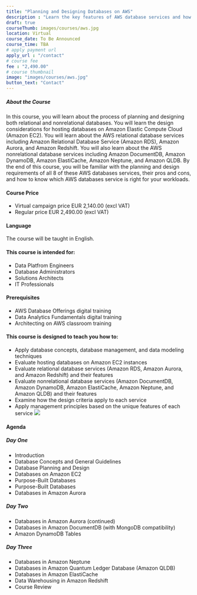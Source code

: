 ```yaml
---
title: "Planning and Designing Databases on AWS"
description : "Learn the key features of AWS database services and how to choose the appropriate service to meet your application’s needs and requirements. Test your new skills and knowledge through a variety of practical exercises. This course will be delivered through a mix of instructor-led training (ILT) and hands-on labs."
draft: true
courseThumb: images/courses/aws.jpg
location: Virtual
course_date: To Be Announced
course_time: TBA
# apply payment url
apply_url : "/contact"
# course fee
fee : "2,490.00"
# course thumbnail
image: "images/courses/aws.jpg"
button_text: "Contact"
---
```


##### About the Course

In this course, you will learn about the process of planning and designing both relational and nonrelational databases. You will learn the design considerations for hosting databases on Amazon Elastic Compute Cloud (Amazon EC2). You will learn about the AWS relational database services including Amazon Relational Database Service (Amazon RDS), Amazon Aurora, and Amazon Redshift. You will also learn about the AWS nonrelational database services including Amazon DocumentDB, Amazon DynamoDB, Amazon ElastiCache, Amazon Neptune, and Amazon QLDB. By the end of this course, you will be familiar with the planning and design requirements of all 8 of these AWS databases services, their pros and cons, and how to know which AWS databases service is right for your workloads.

#### Course Price 

* Virtual campaign price EUR 2,140.00 (excl VAT)
* Regular price EUR 2,490.00 (excl VAT)

#### Language

The course will be taught in English.

#### This course is intended for:

* Data Platfrom Engineers
* Database Administrators
* Solutions Architects
* IT Professionals

#### Prerequisites

* AWS Database Offerings digital training
* Data Analytics Fundamentals digital training
* Architecting on AWS classroom training

#### This course is designed to teach you how to:

* Apply database concepts, database management, and data modeling techniques
* Evaluate hosting databases on Amazon EC2 instances
* Evaluate relational database services (Amazon RDS, Amazon Aurora, and Amazon Redshift) and their features
* Evaluate nonrelational database services (Amazon DocumentDB, Amazon DynamoDB, Amazon ElastiCache, Amazon Neptune, and Amazon QLDB) and their features
* Examine how the design criteria apply to each service
* Apply management principles based on the unique features of each service
![](https://nordcloud.com/wp-content/uploads/2020/03/nordcloud_web_square-23-1.jpg#floatright)

#### Agenda

##### Day One

* Introduction
* Database Concepts and General Guidelines
* Database Planning and Design
* Databases on Amazon EC2
* Purpose-Built Databases
* Purpose-Built Databases
* Databases in Amazon Aurora

##### Day Two

* Databases in Amazon Aurora (continued)
* Databases in Amazon DocumentDB (with MongoDB compatibility)
* Amazon DynamoDB Tables

##### Day Three

* Databases in Amazon Neptune
* Databases in Amazon Quantum Ledger Database (Amazon QLDB)
* Databases in Amazon ElastiCache
* Data Warehousing in Amazon Redshift
* Course Review